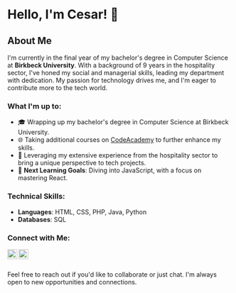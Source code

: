 # Hello, I'm Cesar! 👋

## About Me
I'm currently in the final year of my bachelor's degree in Computer Science at **Birkbeck University**. With a background of 9 years in the hospitality sector, I've honed my social and managerial skills, leading my department with dedication. My passion for technology drives me, and I'm eager to contribute more to the tech world.

### What I'm up to:
- 🎓 Wrapping up my bachelor's degree in Computer Science at Birkbeck University.
- 🌐 Taking additional courses on [CodeAcademy](https://www.codecademy.com/) to further enhance my skills.
- 🏢 Leveraging my extensive experience from the hospitality sector to bring a unique perspective to tech projects.
- 🎯 **Next Learning Goals**: Diving into JavaScript, with a focus on mastering React.

### Technical Skills:
- **Languages**: HTML, CSS, PHP, Java, Python
- **Databases**: SQL
  


### Connect with Me:
[<img align="left" alt="Cesar's Instagram" width="22px" src="https://cdn-icons-png.flaticon.com/512/174/174855.png" />][instagram]
[<img align="left" alt="Cesar's LinkedIn" width="22px" src="https://cdn-icons-png.flaticon.com/512/174/174857.png" />][linkedin]

[instagram]: https://www.instagram.com/ceesaraugust0/
[linkedin]: https://www.linkedin.com/in/c%C3%A9sar-gon%C3%A7alves-735b5bb3/

<br>
<br>

Feel free to reach out if you'd like to collaborate or just chat. I'm always open to new opportunities and connections.




